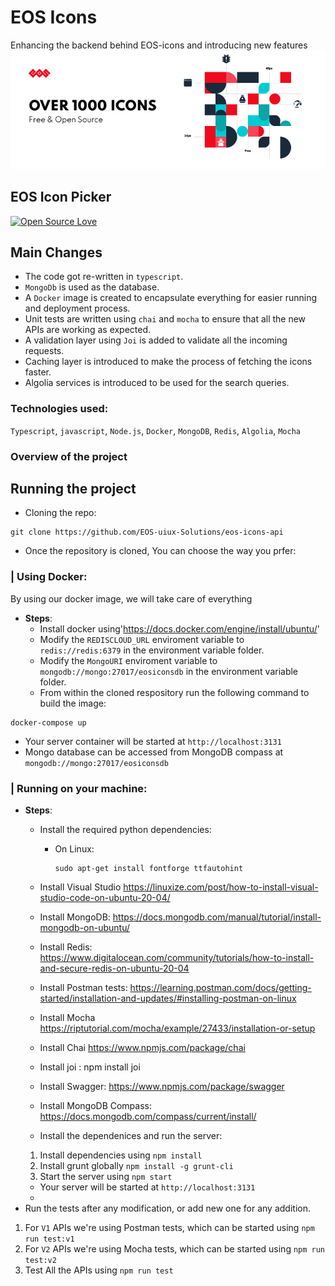# EOS Icons
Enhancing the backend behind EOS-icons and introducing new features
![alt text](https://github.com/iifawzi/GSOC-2021-Project-Report/raw/master/assets/eos-icons.jpeg)

## EOS Icon Picker
[![Open Source Love](https://badges.frapsoft.com/os/v2/open-source.svg?v=103)](https://github.com/ellerbrock/open-source-badges/)

## Main Changes
- The code got re-written in `typescript`.
- `MongoDb` is used as the database. 
- A `Docker` image is created to encapsulate everything for easier running and deployment process.
- Unit tests are written using `chai` and `mocha` to ensure that all the new APIs are working as expected.
- A validation layer using `Joi` is added to validate all the incoming requests.
- Caching layer is introduced to make the process of fetching the icons faster.
- Algolia services is introduced to be used for the search queries.

### Technologies used:
`Typescript`, `javascript`, `Node.js`, `Docker`, `MongoDB`, `Redis`, `Algolia`, `Mocha`

### Overview of the project



## Running the project

- Cloning the repo:
````
git clone https://github.com/EOS-uiux-Solutions/eos-icons-api
````
- Once the repository is cloned, You can choose the way you prfer: 

### | Using Docker: 
  By using our docker image, we will take care of everything</br> 
  - **Steps**:
    - Install docker using'https://docs.docker.com/engine/install/ubuntu/'
    - Modify the `REDISCLOUD_URL` enviroment variable to `redis://redis:6379` in the environment variable folder.
    - Modify the `MongoURI` enviroment variable to `mongodb://mongo:27017/eosiconsdb` in the environment variable folder.
    - From within the cloned respository run the following command to build the image: </br>
  ````
  docker-compose up
  ````
  - Your server container will be started at `http://localhost:3131`
  - Mongo database can be accessed from MongoDB compass at `mongodb://mongo:27017/eosiconsdb`

### | Running on your machine:
  - **Steps**:
    - Install the required python dependencies:
      - On Linux: 
        ```
        sudo apt-get install fontforge ttfautohint
        ```
    - Install Visual Studio
      https://linuxize.com/post/how-to-install-visual-studio-code-on-ubuntu-20-04/
    - Install MongoDB: 
      https://docs.mongodb.com/manual/tutorial/install-mongodb-on-ubuntu/
    - Install Redis: 
      https://www.digitalocean.com/community/tutorials/how-to-install-and-secure-redis-on-ubuntu-20-04
    - Install Postman tests:
      https://learning.postman.com/docs/getting-started/installation-and-updates/#installing-postman-on-linux
    - Install Mocha
      https://riptutorial.com/mocha/example/27433/installation-or-setup
    - Install Chai
      https://www.npmjs.com/package/chai
    - Install joi : npm install joi
    - Install Swagger:
      https://www.npmjs.com/package/swagger
    - Install MongoDB Compass:
      https://docs.mongodb.com/compass/current/install/
     
    - Install the dependenices and run the server: 
    1. Install dependencies using `npm install`
    2. Install grunt globally `npm install -g grunt-cli`
    3. Start the server using `npm start`
    - Your server will be started at `http://localhost:3131`
    - 
- Run the tests after any modification, or add new one for any addition. 
1. For `V1` APIs we're using Postman tests, which can be started using `npm run test:v1`
2. For `V2` APIs we're using Mocha tests, which can be started using `npm run test:v2`
3. Test All the APIs using `npm run test` 
